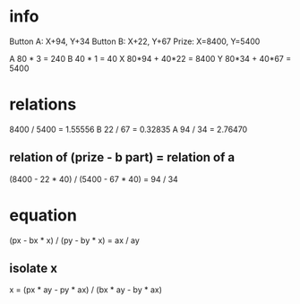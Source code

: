 # info

Button A: X+94, Y+34
Button B: X+22, Y+67
Prize: X=8400, Y=5400

A 80 \* 3 = 240
B 40 \* 1 = 40
X 80\*94 + 40\*22 = 8400
Y 80\*34 + 40\*67 = 5400

# relations

8400 / 5400 = 1.55556
B 22 / 67 = 0.32835
A 94 / 34 = 2.76470

## relation of \(prize - b part\) = relation of a

(8400 - 22 \* 40) / (5400 - 67 \* 40) = 94 / 34

# equation

(px - bx \* x) / (py - by \* x) = ax / ay

## isolate x

x = (px \* ay - py \* ax) / (bx \* ay - by \* ax)
